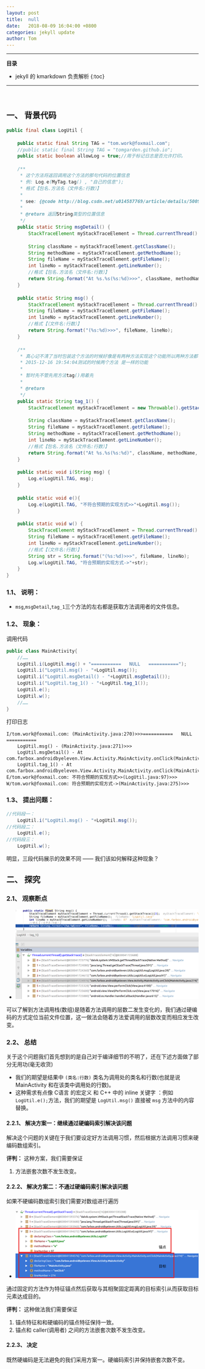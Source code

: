 ```yaml
---
layout: post
title:  null
date:   2018-08-09 16:04:00 +0800
categories: jekyll update
author: Tom
---
```


-----------------------------
__目录__
- jekyll 的 kmarkdown 负责解析
{:toc}

-----------------------------
<br>

## 一、 背景代码
```java
public final class LogUtil {

    public static final String TAG = "tom.work@foxmail.com";
    //public static final String TAG = "tomgarden.github.io";
    public static boolean allowLog = true;//用于标记日志是否允许打印。

    /**
     * 这个方法将返回调用这个方法的那句代码的位置信息
     * 例: Log.e(MyTag.tag() , "自己的信息");
     * 格式【包名.方法名（文件名:行数）】
     *
     * see: {@code http://blog.csdn.net/u014587769/article/details/50094435}
     *
     * @return 返回String类型的位置信息
     */
    public static String msgDetail() {
        StackTraceElement myStackTraceElement = Thread.currentThread().getStackTrace()[3];

        String className = myStackTraceElement.getClassName();
        String methodName = myStackTraceElement.getMethodName();
        String fileName = myStackTraceElement.getFileName();
        int lineNo = myStackTraceElement.getLineNumber();
        //格式【包名.方法名（文件名:行数）】
        return String.format("At %s.%s(%s:%d)>>>", className, methodName, fileName, lineNo);
    }

    public static String msg() {
        StackTraceElement myStackTraceElement = Thread.currentThread().getStackTrace()[3];
        String fileName = myStackTraceElement.getFileName();
        int lineNo = myStackTraceElement.getLineNumber();
        //格式【（文件名:行数）】
        return String.format("(%s:%d)>>>", fileName, lineNo);
    }

    /**
     * 真心记不清了当时包装这个方法的时候好像是有两种方法实现这个功能所以两种方法都记录了下来
     * 2015-12-16 19:54:04测试的时候两个方法 是一样的功能
     *
     * 暂时先不管先用方法tag()用着先
     *
     * @return
     */
    public static String tag_1() {
        StackTraceElement myStackTraceElement = new Throwable().getStackTrace()[1];

        String className = myStackTraceElement.getClassName();
        String fileName = myStackTraceElement.getFileName();
        String methodName = myStackTraceElement.getMethodName();
        int lineNo = myStackTraceElement.getLineNumber();
        //格式【包名.方法名（文件名:行数）】
        return String.format("At %s.%s(%s:%d)", className, methodName, fileName, lineNo);
    }

    public static void i(String msg) {
        Log.e(LogUtil.TAG, msg);
    }

    public static void e(){
        Log.e(LogUtil.TAG, "不符合预期的实现方式>>"+LogUtil.msg());
    }

    public static void w() {
        StackTraceElement myStackTraceElement = Thread.currentThread().getStackTrace()[3];
        String fileName = myStackTraceElement.getFileName();
        int lineNo = myStackTraceElement.getLineNumber();
        //格式【（文件名:行数）】
        String str = String.format("(%s:%d)>>>", fileName, lineNo);
        Log.w(LogUtil.TAG, "符合预期的实现方式->"+str);
    }
}
```

### 1.1、 说明：
- `msg`,`msgDetail`,`tag_1`三个方法的左右都是获取方法调用者的文件信息。

### 1.2、 现象：

调用代码
```java
public class MainActivity{
    //……
    LogUtil.i(LogUtil.msg() + "===========   NULL   ===========");
    LogUtil.i("LogUtil.msg() - "+LogUtil.msg());
    LogUtil.i("LogUtil.msgDetail() - "+LogUtil.msgDetail());
    LogUtil.i("LogUtil.tag_1() - "+LogUtil.tag_1());
    LogUtil.e();
    LogUtil.w();
    //……
}
```

打印日志
```log
I/tom.work@foxmail.com: (MainActivity.java:270)>>>===========   NULL   ===========
    LogUtil.msg() - (MainActivity.java:271)>>>
    LogUtil.msgDetail() - At com.farbox.androidbyeleven.View.Activity.MainActivity.onClick(MainActivity.java:272)>>>
    LogUtil.tag_1() - At com.farbox.androidbyeleven.View.Activity.MainActivity.onClick(MainActivity.java:273)
E/tom.work@foxmail.com: 不符合预期的实现方式>>(LogUtil.java:97)>>>
W/tom.work@foxmail.com: 符合预期的实现方式->(MainActivity.java:275)>>>
```

### 1.3、 提出问题：
```java
//代码段一：
    LogUtil.i("LogUtil.msg() - "+LogUtil.msg());
//代码段二：
    LogUtil.e();
//代码段三：
    LogUtil.w();
```
明显，三段代码展示的效果不同 —— 我们该如何解释这种现象？


## 二、 探究


### 2.1、 观察断点
- ![2018-08-09-代码执行和static_断点示意.png](/assets/Image/2018-08-09-代码执行和static_断点示意.png)

可以了解到方法调用栈(数组)是随着方法调用的层数二发生变化的，我们通过硬编码的方式定位当前文件位置，这一做法会随着方法爱调用的层数改变而相应发生改变。

### 2.2、 总结
关于这个问题我们首先想到的是自己对于编译细节的不明了，还在下述方面做了部分无用功(毫无收货)
- 我们的期望是结果中 `(类名:行数)` 类名为调用处的类名和行数(也就是说 MainActivity 和在该类中调用处的行数)。
- 这种需求有点像 C语言 的宏定义 和 C++ 中的 inline 关键字 ：例如`LogUtil.e();`方法，我们的期望是 `LogUtil.msg()` 直接被 `msg` 方法中的内容替换。

#### 2.2.1、 解决方案一：继续通过硬编码索引解决该问题
解决这个问题的关键在于我们要设定好方法调用习惯，然后根据方法调用习惯来硬编码数组索引。

**评判：** 这种方案，我们需要保证
1. 方法嵌套次数不发生改变。

#### 2.2.2、 解决方案二：不通过硬编码索引解决该问题
如果不硬编码数组索引我们需要对数组进行遍历
- ![2018-08-09-代码执行和static_锚点特征.png](/assets/Image/2018-08-09-代码执行和static_锚点特征.png)

通过固定的方法作为特征锚点然后获取与其相聚固定距离的目标索引从而获取目标元素达成目的。

**评判：** 这种做法我们需要保证
1. 锚点特征和和硬编码的锚点特征保持一致。
2. 锚点和 caller(调用者) 之间的方法嵌套次数不发生改变。

#### 2.2.3、 决定
既然硬编码是无法避免的我们采用方案一。硬编码索引并保持嵌套次数不变。
